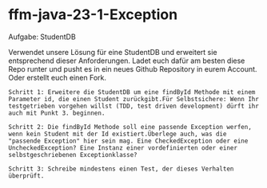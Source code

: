 # ffm-java-23-1-Exception

Aufgabe: StudentDB

Verwendet unsere Lösung für eine StudentDB und erweitert sie entsprechend dieser Anforderungen. Ladet euch dafür am besten diese Repo runter und pusht es in ein neues Github Repository in eurem Account. Oder erstellt euch einen Fork.


    Schritt 1: Erweitere die StudentDB um eine findById Methode mit einem Parameter id, die einen Student zurückgibt.Für Selbstsichere: Wenn Ihr testgetrieben vorgehen willst (TDD, test driven development) dürft ihr auch mit Punkt 3. beginnen.

    Schritt 2: Die findById Methode soll eine passende Exception werfen, wenn kein Student mit der Id existiert.Überlege auch, was die "passende Exception" hier sein mag. Eine CheckedException oder eine UncheckedException? Eine Instanz einer vordefinierten oder einer selbstgeschriebenen Exceptionklasse?

    Schritt 3: Schreibe mindestens einen Test, der dieses Verhalten überprüft.

